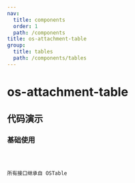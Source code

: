 ```yaml
---
nav:
  title: components
  order: 1
  path: /components
title: os-attachment-table
group:
  title: tables
  path: /components/tables
---
```


# os-attachment-table

## 代码演示

### 基础使用

<code src="../demos/attachment-table/simple.tsx" />

所有接口继承自 OSTable

<API exports='["Settings", "Requests"]' src="../components/attachment-table/index.tsx"></API>
